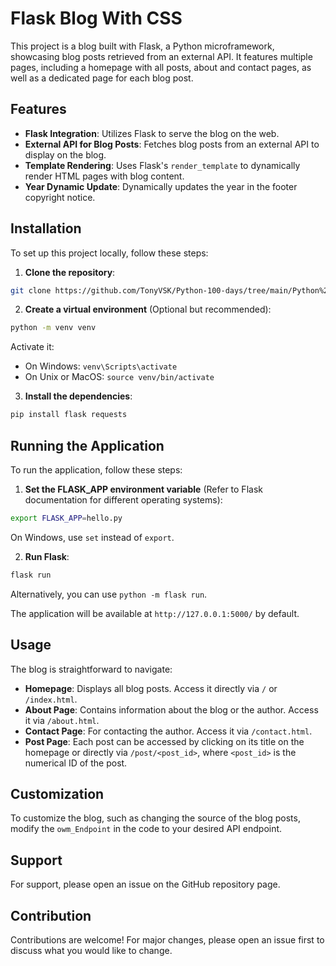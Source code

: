 # Flask Blog With CSS

This project is a blog built with Flask, a Python microframework, showcasing blog posts retrieved from an external API. It features multiple pages, including a homepage with all posts, about and contact pages, as well as a dedicated page for each blog post.

## Features

- **Flask Integration**: Utilizes Flask to serve the blog on the web.
- **External API for Blog Posts**: Fetches blog posts from an external API to display on the blog.
- **Template Rendering**: Uses Flask's `render_template` to dynamically render HTML pages with blog content.
- **Year Dynamic Update**: Dynamically updates the year in the footer copyright notice.

## Installation

To set up this project locally, follow these steps:

1. **Clone the repository**:
```bash
git clone https://github.com/TonyVSK/Python-100-days/tree/main/Python%20100%20days%20projects/059%20blog%20flask%20with%20css
```

2. **Create a virtual environment** (Optional but recommended):
```bash
python -m venv venv
```

Activate it:
- On Windows: `venv\Scripts\activate`
- On Unix or MacOS: `source venv/bin/activate`

3. **Install the dependencies**:
```bash
pip install flask requests
```


## Running the Application

To run the application, follow these steps:

1. **Set the FLASK_APP environment variable** (Refer to Flask documentation for different operating systems):
```bash
export FLASK_APP=hello.py
```
On Windows, use `set` instead of `export`.

2. **Run Flask**:
```bash
flask run
```

Alternatively, you can use `python -m flask run`.

The application will be available at `http://127.0.0.1:5000/` by default.

## Usage

The blog is straightforward to navigate:

- **Homepage**: Displays all blog posts. Access it directly via `/` or `/index.html`.
- **About Page**: Contains information about the blog or the author. Access it via `/about.html`.
- **Contact Page**: For contacting the author. Access it via `/contact.html`.
- **Post Page**: Each post can be accessed by clicking on its title on the homepage or directly via `/post/<post_id>`, where `<post_id>` is the numerical ID of the post.

## Customization

To customize the blog, such as changing the source of the blog posts, modify the `owm_Endpoint` in the code to your desired API endpoint.

## Support

For support, please open an issue on the GitHub repository page.

## Contribution

Contributions are welcome! For major changes, please open an issue first to discuss what you would like to change.